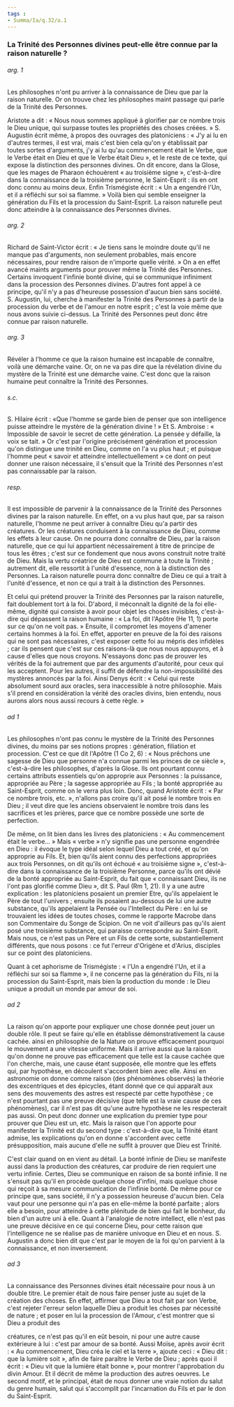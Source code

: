 ```yaml
---
tags : 
- Summa/Ia/q.32/a.1
---
```


### La Trinité des Personnes divines peut-elle être connue par la raison naturelle ?

###### arg. 1
Les philosophes n'ont pu arriver à la connaissance de Dieu que par la raison naturelle. Or on trouve chez les philosophes maint passage qui parle de la Trinité des Personnes. 

Aristote a dit : « Nous nous sommes appliqué à glorifier par ce nombre trois le Dieu unique, qui surpasse toutes les propriétés des choses créées. » S. Augustin écrit même, à propos des ouvrages des platoniciens : « J'y ai lu en d'autres termes, il est vrai, mais c'est bien cela qu'on y établissait par toutes sortes d'arguments, j'y ai lu qu'au commencement était le Verbe, que le Verbe était en Dieu et que le Verbe était Dieu », et le reste de ce texte, qui expose la distinction des personnes divines. On dit encore, dans la Glose, que les mages de Pharaon échouèrent « au troisième signe », c'est-à-dire dans la connaissance de la troisième personne, le Saint-Esprit : ils en ont donc connu au moins deux. Enfin Trismégiste écrit : « Un a engendré l'Un, et il a réfléchi sur soi sa flamme. » Voilà bien qui semble enseigner la génération du Fils et la procession du Saint-Esprit. La raison naturelle peut donc atteindre à la connaissance des Personnes divines. 

###### arg. 2
Richard de Saint-Victor écrit : « Je tiens sans le moindre doute qu'il ne manque pas d'arguments, non seulement probables, mais encore nécessaires, pour rendre raison de n'importe quelle vérité. » On a en effet avancé maints arguments pour prouver même la Trinité des Personnes. Certains invoquent l'infinie bonté divine, qui se communique infiniment dans la procession des Personnes divines. D'autres font appel à ce principe, qu'il n'y a pas d'heureuse possession d'aucun bien sans société. S. Augustin, lui, cherche à manifester la Trinité des Personnes à partir de la procession du verbe et de l'amour en notre esprit ; c'est la voie même que nous avons suivie ci-dessus. La Trinité des Personnes peut donc être connue par raison naturelle. 

###### arg. 3
Révéler à l'homme ce que la raison humaine est incapable de connaître, voilà une démarche vaine. Or, on ne va pas dire que la révélation divine du mystère de la Trinité est une démarche vaine. C'est donc que la raison humaine peut connaître la Trinité des Personnes. 

###### s.c.
S. Hilaire écrit : «Que l'homme se garde bien de penser que son intelligence puisse atteindre le mystère de la génération divine ! » Et S. Ambroise : « Impossible de savoir le secret de cette génération. La pensée y défaille, la voix se tait. » Or c'est par l'origine précisément génération et procession qu'on distingue une trinité en Dieu, comme on l'a vu plus haut ; et puisque l'homme peut « savoir et atteindre intellectuellement » ce dont on peut donner une raison nécessaire, il s'ensuit que la Trinité des Personnes n'est pas connaissable par la raison. 

###### resp.
Il est impossible de parvenir à la connaissance de la Trinité des Personnes divines par la raison naturelle. En effet, on a vu plus haut que, par sa raison naturelle, l'homme ne peut arriver à connaître Dieu qu'a partir des créatures. Or les créatures conduisent à la connaissance de Dieu, comme les effets à leur cause. On ne pourra donc connaître de Dieu, par la raison naturelle, que ce qui lui appartient nécessairement à titre de principe de tous les êtres ; c'est sur ce fondement que nous avons construit notre traité de Dieu. Mais la vertu créatrice de Dieu est commune à toute la Trinité ; autrement dit, elle ressortit à l'unité d'essence, non à la distinction des Personnes. La raison naturelle pourra donc connaître de Dieu ce qui a trait à l'unité d'essence, et non ce qui a trait à la distinction des Personnes. 

Et celui qui prétend prouver la Trinité des Personnes par la raison naturelle, fait doublement tort à la foi. D'abord, il méconnaît la dignité de la foi elle-même, dignité qui consiste à avoir pour objet les choses invisibles, c'est-à-dire qui dépassent la raison humaine : « La foi, dit l'Apôtre (He 11, 1) porte sur ce qu'on ne voit pas. » Ensuite, il compromet les moyens d'amener certains hommes à la foi. En effet, apporter en preuve de la foi des raisons qui ne sont pas nécessaires, c'est exposer cette foi au mépris des infidèles ; car ils pensent que c'est sur ces raisons-là que nous nous appuyons, et à cause d'elles que nous croyons. N'essayons donc pas de prouver les vérités de la foi autrement que par des arguments d'autorité, pour ceux qui les acceptent. Pour les autres, il suffit de défendre la non-impossibilité des mystères annoncés par la foi. Ainsi Denys écrit : « Celui qui reste absolument sourd aux oracles, sera inaccessible à notre philosophie. Mais s'il prend en considération la vérité des oracles divins, bien entendu, nous aurons alors nous aussi recours à cette règle. » 

###### ad 1
Les philosophes n'ont pas connu le mystère de la Trinité des Personnes divines, du moins par ses notions propres : génération, filiation et procession. C'est ce que dit l'Apôtre (1 Co 2, 6) : « Nous prêchons une sagesse de Dieu que personne n'a connue parmi les princes de ce siècle », c'est-à-dire les philosophes, d'après la Glose. Ils ont pourtant connu certains attributs essentiels qu'on approprie aux Personnes : la puissance, appropriée au Père ; la sagesse appropriée au Fils ; la bonté appropriée au Saint-Esprit, comme on le verra plus loin. Donc, quand Aristote écrit : « Par ce nombre trois, etc. », n'allons pas croire qu'il ait posé le nombre trois en Dieu ; il veut dire que les anciens observaient le nombre trois dans les sacrifices et les prières, parce que ce nombre possède une sorte de perfection. 

De même, on lit bien dans les livres des platoniciens : « Au commencement était le verbe... » Mais « verbe » n'y signifie pas une personne engendrée en Dieu : il évoque le type idéal selon lequel Dieu a tout créé, et qu'on approprie au Fils. Et, bien qu'ils aient connu des perfections appropriées aux trois Personnes, on dit qu'ils ont échoué « au troisième signe », c'est-à-dire dans la connaissance de la troisième Personne, parce qu'ils ont dévié de la bonté appropriée au Saint-Esprit, du fait que « connaissant Dieu, ils ne l'ont pas glorifié comme Dieu », dit S. Paul (Rm 1, 21). Il y a une autre explication : les platoniciens posaient un premier Etre, qu'ils appelaient le Père de tout l'univers ; ensuite ils posaient au-dessous de lui une autre substance, qu'ils appelaient la Pensée ou l'Intellect du Père : en lui se trouvaient les idées de toutes choses, comme le rapporte Macrobe dans son Commentaire du Songe de Scipion. On ne voit d'ailleurs pas qu'ils aient posé une troisième substance, qui paraisse correspondre au Saint-Esprit. Mais nous, ce n'est pas un Père et un Fils de cette sorte, substantiellement différents, que nous posons : ce fut l'erreur d'Origène et d'Arius, disciples sur ce point des platoniciens. 

Quant à cet aphorisme de Trismégiste : « l'Un a engendré l'Un, et il a réfléchi sur soi sa flamme », il ne concerne pas la génération du Fils, ni la procession du Saint-Esprit, mais bien la production du monde : le Dieu unique a produit un monde par amour de soi. 

###### ad 2
La raison qu'on apporte pour expliquer une chose donnée peut jouer un double rôle. Il peut se faire qu'elle en établisse démonstrativement la cause cachée. ainsi en philosophie de la Nature on prouve efficacement pourquoi le mouvement a une vitesse uniforme. Mais il arrive aussi que la raison qu'on donne ne prouve pas efficacement que telle est la cause cachée que l'on cherche, mais, une cause étant supposée, elle montre que les effets qui, par hypothèse, en découlent s'accordent bien avec elle. Ainsi en astronomie on donne comme raison (des phénomènes observés) la théorie des excentriques et des épicycles, étant donné que ce qui apparaît aux sens des mouvements des astres est respecté par cette hypothèse ; ce n'est pourtant pas une preuve décisive (que telle est la vraie cause de ces phénomènes), car il n'est pas dit qu'une autre hypothèse ne les respecterait pas aussi. On peut donc donner une explication du premier type pour prouver que Dieu est un, etc. Mais la raison que l'on apporte pour manifester la Trinité est du second type : c'est-à-dire que, la Trinité étant admise, les explications qu'on en donne s'accordent avec cette présupposition, mais aucune d'elle ne suffit à prouver que Dieu est Trinité. 

C'est clair quand on en vient au détail. La bonté infinie de Dieu se manifeste aussi dans la production des créatures, car produire de rien requiert une vertu infinie. Certes, Dieu se communique en raison de sa bonté infinie. Il ne s'ensuit pas qu'il en procède quelque chose d'infini, mais quelque chose qui reçoit à sa mesure communication de l'infinie bonté. De même pour ce principe que, sans société, il n'y a possession heureuse d'aucun bien. Cela vaut pour une personne qui n'a pas en elle-même la bonté parfaite ; alors elle a besoin, pour atteindre à cette plénitude de bien qui fait le bonheur, du bien d'un autre uni à elle. Quant à l'analogie de notre intellect, elle n'est pas une preuve décisive en ce qui concerne Dieu, pour cette raison que l'intelligence ne se réalise pas de manière univoque en Dieu et en nous. S. Augustin a donc bien dit que c'est par le moyen de la foi qu'on parvient à la connaissance, et non inversement. 

###### ad 3
La connaissance des Personnes divines était nécessaire pour nous à un double titre. Le premier était de nous faire penser juste au sujet de la création des choses. En effet, affirmer que Dieu a tout fait par son Verbe, c'est rejeter l'erreur selon laquelle Dieu a produit les choses par nécessité de nature ; et poser en lui la procession de l'Amour, c'est montrer que si Dieu a produit des 

créatures, ce n'est pas qu'il en eût besoin, ni pour une autre cause extérieure à lui : c'est par amour de sa bonté. Aussi Moïse, après avoir écrit : « Au commencement, Dieu créa le ciel et la terre », ajoute ceci : « Dieu dit : que la lumière soit », afin de faire paraître le Verbe de Dieu ; après quoi il écrit : « Dieu vit que la lumière était bonne », pour montrer l'approbation du divin Amour. Et il décrit de même la production des autres oeuvres. Le second motif, et le principal, était de nous donner une vraie notion du salut du genre humain, salut qui s'accomplit par l'incarnation du Fils et par le don du Saint-Esprit. 



